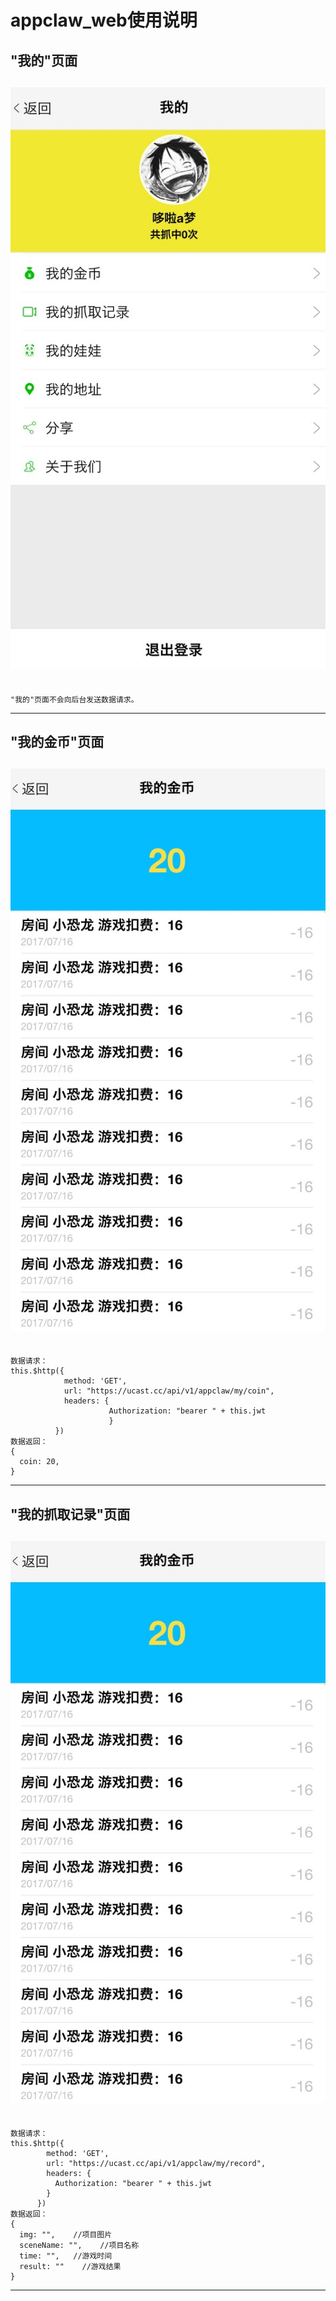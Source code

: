 # appclaw_web使用说明

## "我的"页面
![image](https://github.com/SleepyRabbit/img/blob/master/appclaw_web/my.jpeg)  
---
<pre><code>
"我的"页面不会向后台发送数据请求。
</code></pre>
---

## "我的金币"页面
![image](https://github.com/SleepyRabbit/img/blob/master/appclaw_web/my_coin.jpeg)  
---
<pre><code>
数据请求：
this.$http({  
            method: 'GET',  
            url: "https://ucast.cc/api/v1/appclaw/my/coin",  
            headers: {  
                      Authorization: "bearer " + this.jwt  
                      }  
          })  
数据返回：  
{  
  coin: 20,  
}
</code></pre>
---

## "我的抓取记录"页面
![image](https://github.com/SleepyRabbit/img/blob/master/appclaw_web/my_coin.jpeg)  
---
<pre><code>
数据请求：   
this.$http({
        method: 'GET',
        url: "https://ucast.cc/api/v1/appclaw/my/record",
        headers: {
          Authorization: "bearer " + this.jwt
        }
      }) 
数据返回：
{
  img: "",    //项目图片
  sceneName: "",    //项目名称
  time: "",   //游戏时间
  result: ""    //游戏结果
}
</code></pre>
---
